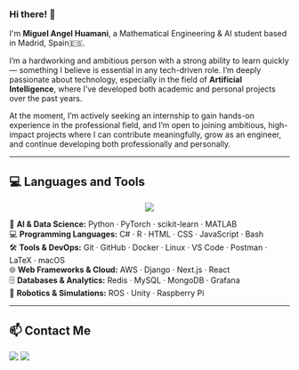 ### **Hi there!** 👋

I'm **Miguel Angel Huamani**, a Mathematical Engineering & AI student based in Madrid, Spain🇪🇸.

I’m a hardworking and ambitious person with a strong ability to learn quickly — something I believe is essential in any tech-driven role. I’m deeply passionate about technology, especially in the field of **Artificial Intelligence**, where I’ve developed both academic and personal projects over the past years. 

At the moment, I’m actively seeking an internship to gain hands-on experience in the professional field, and I’m open to joining ambitious, high-impact projects where I can contribute meaningfully, grow as an engineer, and continue developing both professionally and personally.

---

## 💻 Languages and Tools
<p align="center">
  <a href="https://skillicons.dev">
    <img src="https://skillicons.dev/icons?i=python,pytorch,sklearn,matlab,cs,r,html,css,js,bash,git,github,docker,linux,vscode,postman,latex,apple,aws,django,nextjs,react,redis,mysql,mongodb,grafana,ros,unity,raspberrypi" />
  </a>
</p>

<p align="center">

🧠 <strong>AI & Data Science:</strong> Python · PyTorch · scikit-learn · MATLAB  
💻 <strong>Programming Languages:</strong> C# · R · HTML · CSS · JavaScript · Bash  
🛠️ <strong>Tools & DevOps:</strong> Git · GitHub · Docker · Linux · VS Code · Postman · LaTeX · macOS  
🌐 <strong>Web Frameworks & Cloud:</strong> AWS · Django · Next.js · React  
🗄️ <strong>Databases & Analytics:</strong> Redis · MySQL · MongoDB · Grafana  
🤖 <strong>Robotics & Simulations:</strong> ROS · Unity · Raspberry Pi


---

## 📫 Contact Me

<p align="left">
  <a href="mailto:miguelangel01082004@gmail.com"><img src="https://img.shields.io/badge/Gmail-D14836?style=flat&logo=gmail&logoColor=white" /></a>
  <a href="https://www.linkedin.com/in/miguelangelhuamani"><img src="https://img.shields.io/badge/LinkedIn-0077B5?style=flat&logo=linkedin&logoColor=white" /></a>
</p>

